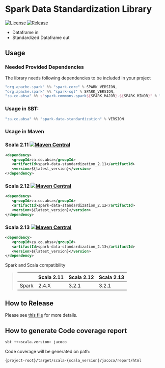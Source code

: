 # Spark Data Standardization Library

[![License](http://img.shields.io/:license-apache-blue.svg)](http://www.apache.org/licenses/LICENSE-2.0.html)
[![Release](https://github.com/AbsaOSS/spark-data-standardization/actions/workflows/release.yml/badge.svg)](https://github.com/AbsaOSS/spark-data-standardization/actions/workflows/release.yml)

- Dataframe in 
- Standardized Dataframe out

## Usage

### Needed Provided Dependencies

The library needs following dependencies to be included in your project

```sbt
"org.apache.spark" %% "spark-core" % SPARK_VERSION,
"org.apache.spark" %% "spark-sql" % SPARK_VERSION,
"za.co.absa" %% s"spark-commons-spark${SPARK_MAJOR}.${SPARK_MINOR}" % "0.6.1",
```

### Usage in SBT:
```sbt
"za.co.absa" %% "spark-data-standardization" % VERSION 
```

### Usage in Maven

### Scala 2.11 [![Maven Central](https://maven-badges.herokuapp.com/maven-central/za.co.absa/spark-data-standardization_2.11/badge.svg)](https://maven-badges.herokuapp.com/maven-central/za.co.absa/spark-data-standardization_2.11)

```xml
<dependency>
   <groupId>za.co.absa</groupId>
   <artifactId>spark-data-standardization_2.11</artifactId>
   <version>${latest_version}</version>
</dependency>
```

### Scala 2.12 [![Maven Central](https://maven-badges.herokuapp.com/maven-central/za.co.absa/spark-data-standardization_2.12/badge.svg)](https://maven-badges.herokuapp.com/maven-central/za.co.absa/spark-data-standardization_2.12)

```xml
<dependency>
   <groupId>za.co.absa</groupId>
   <artifactId>spark-data-standardization_2.12</artifactId>
   <version>${latest_version}</version>
</dependency>
```

### Scala 2.13 [![Maven Central](https://maven-badges.herokuapp.com/maven-central/za.co.absa/spark-data-standardization_2.13/badge.svg)](https://maven-badges.herokuapp.com/maven-central/za.co.absa/spark-data-standardization_2.13)

```xml
<dependency>
   <groupId>za.co.absa</groupId>
   <artifactId>spark-data-standardization_2.13</artifactId>
   <version>${latest_version}</version>
</dependency>
```

Spark and Scala compatibility
>| | Scala 2.11 | Scala 2.12 | Scala 2.13 |
>|---|---|---|---|
>|Spark| 2.4.X | 3.2.1 | 3.2.1 |

## How to Release

Please see [this file](RELEASE.md) for more details.

## How to generate Code coverage report
```sbt
sbt ++<scala.version> jacoco
```
Code coverage will be generated on path:
```
{project-root}/target/scala-{scala_version}/jacoco/report/html
```
